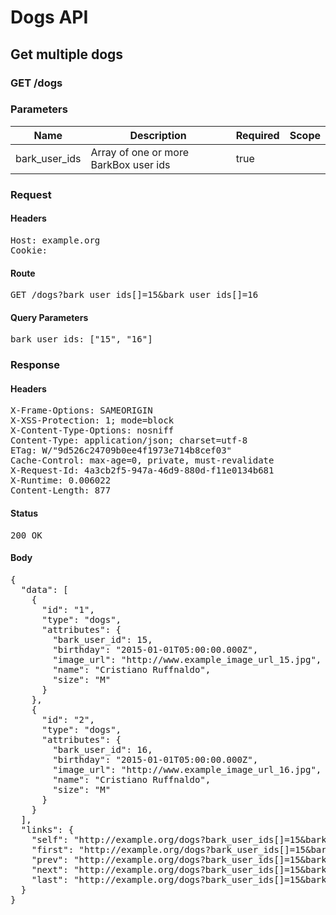 # Dogs API

## Get multiple dogs

### GET /dogs

### Parameters

| Name | Description | Required | Scope |
|------|-------------|----------|-------|
| bark_user_ids | Array of one or more BarkBox user ids | true |  |

### Request

#### Headers

<pre>Host: example.org
Cookie: </pre>

#### Route

<pre>GET /dogs?bark_user_ids[]=15&amp;bark_user_ids[]=16</pre>

#### Query Parameters

<pre>bark_user_ids: [&quot;15&quot;, &quot;16&quot;]</pre>

### Response

#### Headers

<pre>X-Frame-Options: SAMEORIGIN
X-XSS-Protection: 1; mode=block
X-Content-Type-Options: nosniff
Content-Type: application/json; charset=utf-8
ETag: W/&quot;9d526c24709b0ee4f1973e714b8cef03&quot;
Cache-Control: max-age=0, private, must-revalidate
X-Request-Id: 4a3cb2f5-947a-46d9-880d-f11e0134b681
X-Runtime: 0.006022
Content-Length: 877</pre>

#### Status

<pre>200 OK</pre>

#### Body

<pre>{
  "data": [
    {
      "id": "1",
      "type": "dogs",
      "attributes": {
        "bark_user_id": 15,
        "birthday": "2015-01-01T05:00:00.000Z",
        "image_url": "http://www.example_image_url_15.jpg",
        "name": "Cristiano Ruffnaldo",
        "size": "M"
      }
    },
    {
      "id": "2",
      "type": "dogs",
      "attributes": {
        "bark_user_id": 16,
        "birthday": "2015-01-01T05:00:00.000Z",
        "image_url": "http://www.example_image_url_16.jpg",
        "name": "Cristiano Ruffnaldo",
        "size": "M"
      }
    }
  ],
  "links": {
    "self": "http://example.org/dogs?bark_user_ids[]=15&bark_user_ids[]=16&cursor[before]=3",
    "first": "http://example.org/dogs?bark_user_ids[]=15&bark_user_ids[]=16&cursor[before]",
    "prev": "http://example.org/dogs?bark_user_ids[]=15&bark_user_ids[]=16&cursor[after]=2",
    "next": "http://example.org/dogs?bark_user_ids[]=15&bark_user_ids[]=16&cursor[before]=1",
    "last": "http://example.org/dogs?bark_user_ids[]=15&bark_user_ids[]=16&cursor[after]"
  }
}</pre>

